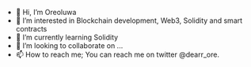 - 👋 Hi, I’m Oreoluwa
- 👀 I’m interested in Blockchain development, Web3, Solidity and smart contracts
- 🌱 I’m currently learning Solidity
- 💞️ I’m looking to collaborate on ...
- 📫 How to reach me; You can reach me on twitter @dearr_ore.

<!---
dear-ore/dear-ore is a ✨ special ✨ repository because its `README.md` (this file) appears on your GitHub profile.
You can click the Preview link to take a look at your changes.
--->
